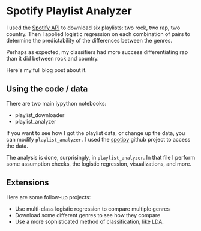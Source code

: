 # Spotify Playlist Analyzer

I used the [Spotify API]() to download six playlists: two rock, two rap, two country. Then I applied logistic regression on each combination of pairs to determine the predictability of the differences between the genres.

Perhaps as expected, my classifiers had more success differentiating rap than it did between rock and country.

Here's my full blog post about it.

## Using the code / data

There are two main iypython notebooks:
*   playlist_downloader
*   playlist_analyzer

If you want to see how I got the playlist data, or change up the data, you can modify `playlist_analyzer` . I used the [spotipy]() github project to access the data.

The analysis is done, surprisingly, in `playlist_analyzer`. In that file I perform some assumption checks, the logistic regression, visualizations, and more.

## Extensions

Here are some follow-up projects:  
*   Use multi-class logistic regression to compare multiple genres
*   Download some different genres to see how they compare
*   Use a more sophisticated method of classification, like LDA.
